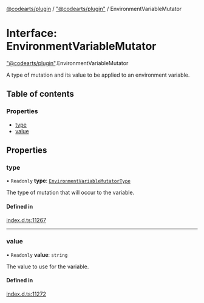 [@codearts/plugin](../README.md) / ["@codearts/plugin"](../modules/_codearts_plugin_.md) / EnvironmentVariableMutator

# Interface: EnvironmentVariableMutator

["@codearts/plugin"](../modules/_codearts_plugin_.md).EnvironmentVariableMutator

A type of mutation and its value to be applied to an environment variable.

## Table of contents

### Properties

- [type](codearts_plugin_.EnvironmentVariableMutator.md#type)
- [value](codearts_plugin_.EnvironmentVariableMutator.md#value)

## Properties

### type

• `Readonly` **type**: [`EnvironmentVariableMutatorType`](../enums/codearts_plugin_.EnvironmentVariableMutatorType.md)

The type of mutation that will occur to the variable.

#### Defined in

[index.d.ts:11267](https://github.com/huaweicloud/cloudide-plugin-api/blob/03b481c/index.d.ts#L11267)

___

### value

• `Readonly` **value**: `string`

The value to use for the variable.

#### Defined in

[index.d.ts:11272](https://github.com/huaweicloud/cloudide-plugin-api/blob/03b481c/index.d.ts#L11272)
